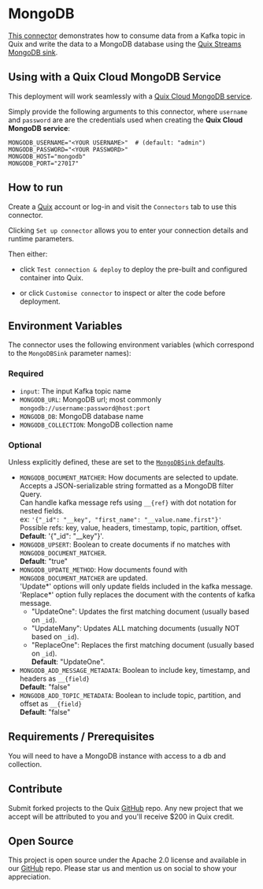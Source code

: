 # MongoDB

[This connector](https://github.com/quixio/quix-samples/tree/main/python/destinations/mongodb) 
demonstrates how to consume data from a Kafka topic in Quix and write the data to a 
MongoDB database using the [Quix Streams MongoDB sink](https://quix.io/docs/quix-streams/connectors/sinks/mongodb-sink.html).

## Using with a Quix Cloud MongoDB Service

This deployment will work seamlessly with a [Quix Cloud MongoDB service](https://github.com/quixio/quix-samples/tree/main/docker/mongodb).

Simply provide the following arguments to this connector, 
where `username` and `password` are are the credentials used when 
creating the **Quix Cloud MongoDB service**: 

```shell
MONGODB_USERNAME="<YOUR USERNAME>"  # (default: "admin")
MONGODB_PASSWORD="<YOUR PASSWORD>"
MONGODB_HOST="mongodb"
MONGODB_PORT="27017"
```
## How to run

Create a [Quix](https://portal.cloud.quix.io/signup?utm_campaign=github) account or log-in and visit the `Connectors` tab to use this connector.

Clicking `Set up connector` allows you to enter your connection details and runtime parameters.

Then either: 
* click `Test connection & deploy` to deploy the pre-built and configured container into Quix. 

* or click `Customise connector` to inspect or alter the code before deployment.

## Environment Variables

The connector uses the following environment variables (which correspond to the 
`MongoDBSink` parameter names):

### Required
- `input`: The input Kafka topic name
- `MONGODB_URL`: MongoDB url; most commonly `mongodb://username:password@host:port`
- `MONGODB_DB`: MongoDB database name
- `MONGODB_COLLECTION`: MongoDB collection name

### Optional
Unless explicitly defined, these are set to the [`MongoDBSink` defaults](https://quix.io/docs/quix-streams/connectors/sinks/mongodb-sink.html#configuration-options).

- `MONGODB_DOCUMENT_MATCHER`: How documents are selected to update.    
    Accepts a JSON-serializable string formatted as a MongoDB filter Query.    
    Can handle kafka message refs using `__{ref}` with dot notation for nested fields.  
    ex: `'{"_id": "__key", "first_name": "__value.name.first"}'`    
    Possible refs: key, value, headers, timestamp, topic, partition, offset.    
    **Default**: '{"_id": "__key"}'.
- `MONGODB_UPSERT`: Boolean to create documents if no matches with `MONGODB_DOCUMENT_MATCHER`.    
    **Default**: "true"
- `MONGODB_UPDATE_METHOD`: How documents found with `MONGODB_DOCUMENT_MATCHER` are updated.    
    'Update*' options will only update fields included in the kafka message.    
    'Replace*' option fully replaces the document with the contents of kafka message.    
    - "UpdateOne": Updates the first matching document (usually based on `_id`).    
    - "UpdateMany": Updates ALL matching documents (usually NOT based on `_id`).    
    - "ReplaceOne": Replaces the first matching document (usually based on `_id`).    
    **Default**: "UpdateOne".
- `MONGODB_ADD_MESSAGE_METADATA`: Boolean to include key, timestamp, and headers as `__{field}`    
    **Default**: "false"
- `MONGODB_ADD_TOPIC_METADATA`: Boolean to include topic, partition, and offset as `__{field}`    
    **Default**: "false"


## Requirements / Prerequisites

You will need to have a MongoDB instance with access to a db and collection.

## Contribute

Submit forked projects to the Quix [GitHub](https://github.com/quixio/quix-samples) repo. Any new project that we accept will be attributed to you and you'll receive $200 in Quix credit.

## Open Source

This project is open source under the Apache 2.0 license and available in our [GitHub](https://github.com/quixio/quix-samples) repo. Please star us and mention us on social to show your appreciation.
